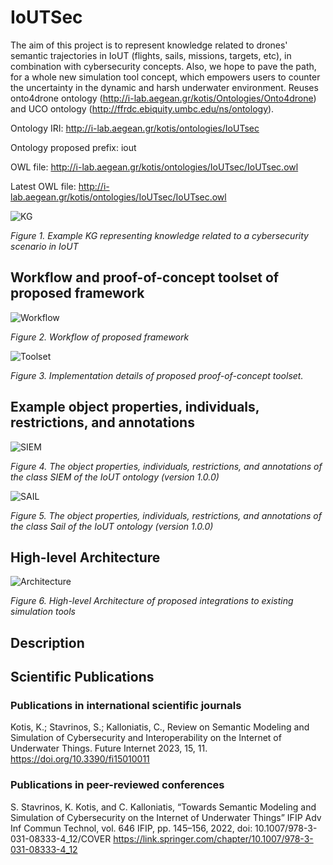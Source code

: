 # IoUTSec
The aim of this project is to represent knowledge related to drones' semantic trajectories in IoUT (flights, sails, missions, targets, etc), in combination with cybersecurity concepts. Also, we hope to pave the path, for a whole new simulation tool concept, which empowers users to counter the uncertainty in the dynamic and harsh underwater environment. Reuses onto4drone ontology (http://i-lab.aegean.gr/kotis/Ontologies/Onto4drone) and UCO ontology (http://ffrdc.ebiquity.umbc.edu/ns/ontology).

Ontology IRI: http://i-lab.aegean.gr/kotis/ontologies/IoUTsec

Ontology proposed prefix: iout

OWL file: http://i-lab.aegean.gr/kotis/ontologies/IoUTsec/IoUTsec.owl

Latest OWL file: http://i-lab.aegean.gr/kotis/ontologies/IoUTsec/IoUTsec.owl

![KG](https://github.com/StavrosCaptain/IoUTSec/blob/main/Images/classes_properties_with_relationships.png)

_Figure 1. Example KG representing knowledge related to a cybersecurity scenario in IoUT_

## **Workflow and proof-of-concept toolset of proposed framework**

![Workflow](https://github.com/StavrosCaptain/IoUTSec/blob/main/Images/workflow.png)

_Figure 2. Workflow of proposed framework_

![Toolset](https://github.com/StavrosCaptain/IoUTSec/blob/main/Images/proof-of-concept%20implementation%20toolset.png)

_Figure 3. Implementation details of proposed proof-of-concept toolset._

## **Example object properties, individuals, restrictions, and annotations**

![SIEM](https://github.com/StavrosCaptain/IoUTSec/blob/main/Images/siem%20protege.png)

_Figure 4. The object properties, individuals, restrictions, and annotations of the class SIEM of the IoUT ontology (version 1.0.0)_

![SAIL](https://github.com/StavrosCaptain/IoUTSec/blob/main/Images/sail%20protege.png)

_Figure 5. The object properties, individuals, restrictions, and annotations of the class Sail of the IoUT ontology (version 1.0.0)_

## **High-level Architecture**
![Architecture](https://github.com/StavrosCaptain/IoUTSec/blob/main/Images/High-level%20architecture.png)

_Figure 6. High-level Architecture of proposed integrations to existing simulation tools_

## **Description**

## **Scientific Publications**
### **Publications in international scientific journals**
Kotis, K.; Stavrinos, S.; Kalloniatis, C., Review on Semantic Modeling and 
Simulation of Cybersecurity and Interoperability on the Internet of Underwater Things. 
Future Internet 2023, 15, 11. https://doi.org/10.3390/fi15010011 

### **Publications in peer-reviewed conferences**
S. Stavrinos, K. Kotis, and C. Kalloniatis, “Towards Semantic Modeling and Simulation 
of Cybersecurity on the Internet of Underwater Things” IFIP Adv Inf Commun Technol, 
vol. 646 IFIP, pp. 145–156, 2022, doi: 10.1007/978-3-031-08333-4_12/COVER
https://link.springer.com/chapter/10.1007/978-3-031-08333-4_12
